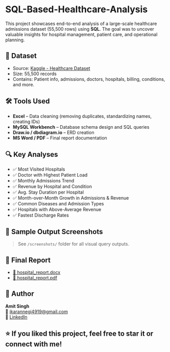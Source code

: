 # SQL-Based-Healthcare-Analysis

This project showcases end-to-end analysis of a large-scale healthcare admissions dataset (55,500 rows) using **SQL**. The goal was to uncover valuable insights for hospital management, patient care, and operational planning.

## 📂 Dataset

- Source: [Kaggle - Healthcare Dataset](https://www.kaggle.com/datasets/prasad22/healthcare-dataset/data)
- Size: 55,500 records
- Contains: Patient info, admissions, doctors, hospitals, billing, conditions, and more.

## 🛠️ Tools Used

- **Excel** – Data cleaning (removing duplicates, standardizing names, creating IDs)
- **MySQL Workbench** – Database schema design and SQL queries
- **Draw.io / dbdiagram.io** – ERD creation
- **MS Word / PDF** – Final report documentation

## 🔍 Key Analyses

- ✅ Most Visited Hospitals
- ✅ Doctor with Highest Patient Load
- ✅ Monthly Admissions Trend
- ✅ Revenue by Hospital and Condition
- ✅ Avg. Stay Duration per Hospital
- ✅ Month-over-Month Growth in Admissions & Revenue
- ✅ Common Diseases and Admission Types
- ✅ Hospitals with Above-Average Revenue
- ✅ Fastest Discharge Rates

## 📸 Sample Output Screenshots

> See `/screenshots/` folder for all visual query outputs.

## 📄 Final Report

- [📘 hospital_report.docx](Healthcare_Sql.docx)
- [📄 hospital_report.pdf](Healthcare_Sql.pdf)

## 🤝 Author

**Amit Singh**  
📧 ikarannegi4919@gmail.com  
🔗 [LinkedIn](https://www.linkedin.com/in/amit-singh2003)


## ⭐ If you liked this project, feel free to star it or connect with me!
